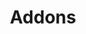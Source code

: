 ---
title: "Addons"
description: "+$1.50 - <strong>Add Cheese to Garlic Bread</strong><br>
+$4.50 - <strong>Add Chicken Breast</strong><br>
+$5.00 - <strong>Add Meat Balls</strong><br>
+$5.00 - <strong>Add Shrimp Skewer</strong><br>
+$3.00 - <strong>Add Side Garden Salad</strong><br>
+$4.50 - <strong>Add Side Greek or Caesar Salad</strong><br>"
price_s: ""
price_l: ""
price_lg: ""
weight: "8"
---